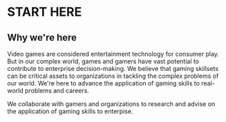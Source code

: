 # START HERE

## Why we're here

Video games are considered entertainment technology for consumer play. But in our complex world, games and gamers have vast potential to contribute to enterprise decision-making. We believe that gaming skillsets can be critical assets to organizations in tackling the complex problems of our world. We're here to advance the application of gaming skills to real-world problems and careers. 

We collaborate with gamers and organizations to research and advise on the application of gaming skills to enterpise.

